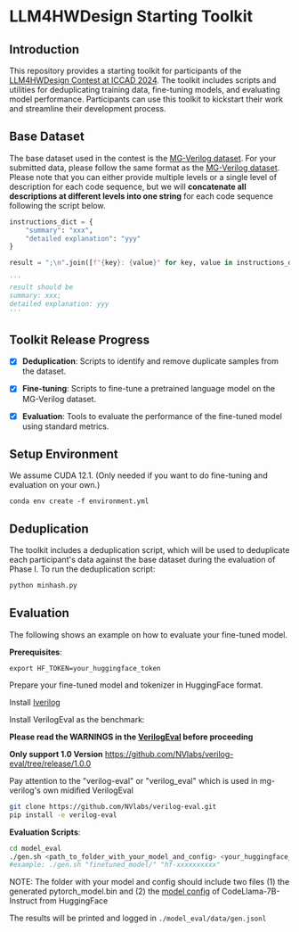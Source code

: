 # LLM4HWDesign Starting Toolkit
## Introduction
This repository provides a starting toolkit for participants of the [LLM4HWDesign Contest at ICCAD 2024](https://nvlabs.github.io/LLM4HWDesign/). The toolkit includes scripts and utilities for deduplicating training data, fine-tuning models, and evaluating model performance. Participants can use this toolkit to kickstart their work and streamline their development process.

## Base Dataset
The base dataset used in the contest is the [MG-Verilog dataset](https://huggingface.co/datasets/GaTech-EIC/MG-Verilog). For your submitted data, please follow the same format as the [MG-Verilog dataset](https://huggingface.co/datasets/GaTech-EIC/MG-Verilog). Please note that you can either provide multiple levels or a single level of description for each code sequence, but we will **concatenate all descriptions at different levels into one string** for each code sequence following the script below.

```python
instructions_dict = {
    "summary": "xxx",
    "detailed explanation": "yyy"
}

result = ";\n".join([f"{key}: {value}" for key, value in instructions_dict.items()]) + "\n"

'''
result should be
summary: xxx;
detailed explanation: yyy
'''
```
## Toolkit Release Progress
- [x] **Deduplication**: Scripts to identify and remove duplicate samples from the dataset.
- [x] **Fine-tuning**: Scripts to fine-tune a pretrained language model on the MG-Verilog dataset.
- [x] **Evaluation**: Tools to evaluate the performance of the fine-tuned model using standard metrics.


## Setup Environment

We assume CUDA 12.1. (Only needed if you want to do fine-tuning and evaluation on your own.)

`conda env create -f environment.yml`


## Deduplication
The toolkit includes a deduplication script, which will be used to deduplicate each participant's data against the base dataset during the evaluation of Phase I.
To run the deduplication script:
```bash
python minhash.py
```


## Evaluation

The following shows an example on how to evaluate your fine-tuned model.

**Prerequisites**:

`export HF_TOKEN=your_huggingface_token`

Prepare your fine-tuned model and tokenizer in HuggingFace format.

Install [Iverilog](https://steveicarus.github.io/iverilog/usage/installation.html) 

Install VerilogEval as the benchmark:

**Please read the WARNINGS in the [VerilogEval](https://github.com/NVlabs/verilog-eval/tree/main?tab=readme-ov-file#usage) before proceeding**

**Only support 1.0 Version** https://github.com/NVlabs/verilog-eval/tree/release/1.0.0 

Pay attention to the "verilog-eval" or "verilog_eval" which is used in mg-verilog's own midified VerilogEval

```bash
git clone https://github.com/NVlabs/verilog-eval.git
pip install -e verilog-eval
```

**Evaluation Scripts**:

```bash
cd model_eval
./gen.sh <path_to_folder_with_your_model_and_config> <your_huggingface_token>
#example: ./gen.sh "finetuned_model/" "hf-xxxxxxxxxx"
```

NOTE: The folder with your model and config should include two files (1) the generated pytorch_model.bin and (2) the [model config](https://huggingface.co/meta-llama/CodeLlama-7b-Instruct-hf/blob/main/config.json) of CodeLlama-7B-Instruct from HuggingFace

The results will be printed and logged in `./model_eval/data/gen.jsonl`

